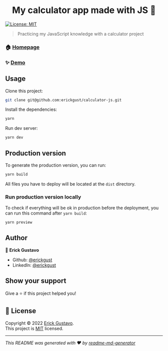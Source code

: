 <h1 align="center">My calculator app made with JS 👋</h1>
<p>
  <a href="https://github.com/erickgust/calculator-js" target="_blank">
    <img alt="License: MIT" src="https://img.shields.io/badge/License-MIT-yellow.svg" />
  </a>
</p>

> Practicing my JavaScript knowledge with a calculator project

### 🏠 [Homepage](https://github.com/erickgust/calculator-js/blob/main/README.md)

### ✨ [Demo](https://github.com/erickgust/calculator-js)

## Usage

Clone this project:

```sh
git clone git@github.com:erickgust/calculator-js.git
```

Install the dependencies:

```sh
yarn
```

Run dev server:

```sh
yarn dev
```

## Production version

To generate the production version, you can run:

```sh
yarn build
```

All files you have to deploy will be located at the `dist` directory.

### Run production version locally

To check if everything will be ok in production before the deployment, you can run this command after `yarn build`:

```sh
yarn preview
```

## Author

👤 **Erick Gustavo**

* Github: [@erickgust](https://github.com/erickgust)
* LinkedIn: [@erickgust](https://linkedin.com/in/erickgust)

## Show your support

Give a ⭐️ if this project helped you!

## 📝 License

Copyright © 2022 [Erick Gustavo](https://github.com/erickgust).<br />
This project is [MIT](https://github.com/erickgust/calculator-js/LICENSE) licensed.

***
_This README was generated with ❤️ by [readme-md-generator](https://github.com/kefranabg/readme-md-generator)_
